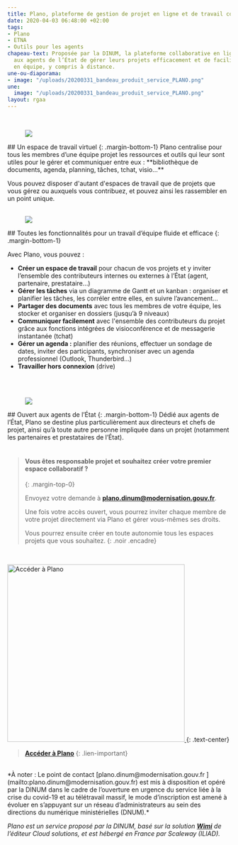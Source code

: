 ```yaml
---
title: Plano, plateforme de gestion de projet en ligne et de travail collaboratif
date: 2020-04-03 06:48:00 +02:00
tags:
- Plano
- ETNA
- Outils pour les agents
chapeau-text: Proposée par la DINUM, la plateforme collaborative en ligne Plano permet
  aux agents de l’État de gérer leurs projets efficacement et de faciliter le travail
  en équipe, y compris à distance.
une-ou-diaporama:
- image: "/uploads/20200331_bandeau_produit_service_PLANO.png"
une:
  image: "/uploads/20200331_bandeau_produit_service_PLANO.png"
layout: rgaa
---
```


<br>

<figure class='image-left' style='width: 8%;'>
<img src="/uploads/picto-ordi.png"/>
</figure>## Un espace de travail virtuel 
{: .margin-bottom-1} 
Plano centralise pour tous les membres d’une équipe projet les ressources et outils qui leur sont utiles pour le gérer et communiquer entre eux : **bibliothèque de documents, agenda, planning, tâches, tchat, visio…**

Vous pouvez disposer d'autant d'espaces de travail que de projets que vous gérez ou auxquels vous contribuez, et pouvez ainsi les rassembler en un point unique. 
<br>
<br>


<figure class='image-left' style='width: 6%;'>
<img src="/uploads/picto-intervention.png"/>
</figure>## Toutes les fonctionnalités pour un travail d’équipe fluide et efficace
{: .margin-bottom-1}

Avec Plano, vous pouvez :

* **Créer un espace de travail** pour chacun de vos projets et y inviter l’ensemble des contributeurs internes ou externes à l’État (agent, partenaire, prestataire…)
* **Gérer les tâches** via un diagramme de Gantt et un kanban : organiser et planifier les tâches, les corréler entre elles, en suivre l’avancement…
* **Partager des documents** avec tous les membres de votre équipe, les stocker et organiser en dossiers (jusqu’à 9 niveaux)
* **Communiquer facilement** avec l'ensemble des contributeurs du projet grâce aux fonctions intégrées de visioconférence et de messagerie instantanée (tchat)
* **Gérer un agenda :** planifier des réunions, effectuer un sondage de dates, inviter des participants, synchroniser avec un agenda professionnel (Outlook, Thunderbird…)
* **Travailler hors connexion** (drive)
<br>
<br>



<figure class='image-left' style='width: 6%;'>
<img src="/uploads/group-bleu.png"/>
</figure>## Ouvert aux agents de l’État
{: .margin-bottom-1}
Dédié aux agents de l’État, Plano se destine plus particulièrement aux directeurs et chefs de projet, ainsi qu’à toute autre personne impliquée dans un projet (notamment les partenaires et prestataires de l’État).
<br>
<br>

> #### Vous êtes responsable projet et souhaitez créer votre premier espace collaboratif ?
> {: .margin-top-0}
>
> Envoyez votre demande à [**plano.dinum@modernisation.gouv.fr**](mailto:plano.dinum@modernisation.gouv.fr). 
>
> Une fois votre accès ouvert, vous pourrez inviter chaque membre de votre projet directement via Plano et gérer vous-mêmes ses droits. 
>
> Vous pourrez ensuite créer en toute autonomie tous les espaces projets que vous souhaitez.
{: .noir .encadre}

<br>

<a href="https://plano.numerique.gouv.fr/"><img src="/uploads/capture-plano-500contour.png" width="400" alt="Accéder à Plano"/>
</a>
{: .text-center}
> [**Accéder à Plano**](https://plano.numerique.gouv.fr/)
{: .lien-important}

<br>
*À noter : Le point de contact [plano.dinum@modernisation.gouv.fr ](mailto:plano.dinum@modernisation.gouv.fr) est mis à disposition et opéré par la DINUM dans le cadre de l’ouverture en urgence du service liée à la crise du covid-19 et au télétravail massif, le mode d’inscription est amené à évoluer en s’appuyant sur un réseau d’administrateurs au sein des directions du numérique ministérielles (DNUM).*

*Plano est un service proposé par la DINUM, basé sur la solution [**Wimi**](https://www.wimi-teamwork.com/fr/) de l’éditeur Cloud solutions, et est hébergé en France par Scaleway (ILIAD).*